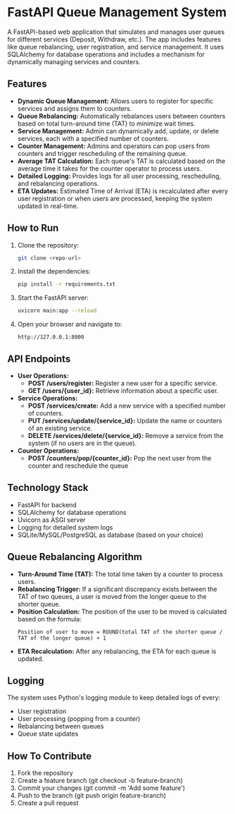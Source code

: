 # FastAPI Queue Management System

A FastAPI-based web application that simulates and manages user queues for different services (Deposit, Withdraw, etc.). The app includes features like queue rebalancing, user registration, and service management. It uses SQLAlchemy for database operations and includes a mechanism for dynamically managing services and counters.

## Features
- **Dynamic Queue Management:** Allows users to register for specific services and assigns them to counters.
- **Queue Rebalancing:** Automatically rebalances users between counters based on total turn-around time (TAT) to minimize wait times.
- **Service Management:** Admin can dynamically add, update, or delete services, each with a specified number of counters.
- **Counter Management:** Admins and operators can pop users from counters and trigger rescheduling of the remaining queue.
- **Average TAT Calculation:** Each queue's TAT is calculated based on the average time it takes for the counter operator to process users.
- **Detailed Logging:** Provides logs for all user processing, rescheduling, and rebalancing operations.
- **ETA Updates:** Estimated Time of Arrival (ETA) is recalculated after every user registration or when users are processed, keeping the system updated in real-time.

## How to Run

1. Clone the repository:
   ```bash
   git clone <repo-url>
   ```

2. Install the dependencies:
   ```bash
   pip install -r requirements.txt
   ```

3. Start the FastAPI server:
   ```bash
   uvicorn main:app --reload
   ```

4. Open your browser and navigate to:
   ```
   http://127.0.0.1:8000
   ```
## API Endpoints
- **User Operations:** 
   - **POST /users/register:** Register a new user for a specific service.
   - **GET /users/{user_id}:** Retrieve information about a specific user.
- **Service Operations:** 
   - **POST /services/create:** Add a new service with a specified number of counters.
   - **PUT /services/update/{service_id}:** Update the name or counters of an existing service.
   - **DELETE /services/delete/{service_id}:** Remove a service from the system (if no users are in the queue).
- **Counter Operations:** 
   - **POST /counters/pop/{counter_id}:** Pop the next user from the counter and reschedule the queue

## Technology Stack
- FastAPI for backend
- SQLAlchemy for database operations
- Uvicorn as ASGI server
- Logging for detailed system logs
- SQLite/MySQL/PostgreSQL as database (based on your choice)

## Queue Rebalancing Algorithm
- **Turn-Around Time (TAT):** The total time taken by a counter to process users.
- **Rebalancing Trigger:** If a significant discrepancy exists between the TAT of two queues, a user is moved from the longer queue to the shorter queue.
- **Position Calculation:** The position of the user to be moved is calculated based on the formula:
  ```
  Position of user to move = ROUND(total TAT of the shorter queue / TAT of the longer queue) + 1
  ```
- **ETA Recalculation:** After any rebalancing, the ETA for each queue is updated.

## Logging
The system uses Python's logging module to keep detailed logs of every:

- User registration
- User processing (popping from a counter)
- Rebalancing between queues
- Queue state updates

## How To Contribute
1. Fork the repository
2. Create a feature branch (git checkout -b feature-branch)
3. Commit your changes (git commit -m 'Add some feature')
4. Push to the branch (git push origin feature-branch)
5. Create a pull request
